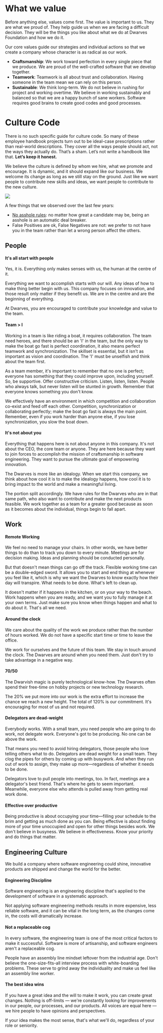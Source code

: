 # What we value
Before anything else, values come first. The value is important to us. They are what we proud of. They help guide us when we are facing a difficult decision. They will be the things you like about what we do at Dwarves Foundation and how we do it.

Our core values guide our strategies and individual actions so that we create a company whose character is as radical as our work. 

- **Craftsmanship**: We work toward perfection in every single piece that we produce. We are proud of the well-crafted software that we develop together.
- **Teamwork**: Teamwork is all about trust and collaboration. Having someone in the team mean we can rely on this person.
- **Sustainable**: We think long-term. We do not believe in rushing for project and working overtime. We believe in working sustainably and balanced so that we are a happy bunch of sane workers. Software requires good brains to create good codes and good processes.

# Culture Code
There is no such specific guide for culture code. So many of these employee handbook projects turn out to be ideal-case prescriptions rather than real-world descriptions. They cover all the ways people should act, not the ways they actually do. That’s a sham. Let’s not write a handbook like that. **Let’s keep it honest.**

We believe the culture is defined by whom we hire, what we promote and encourage. It is dynamic, and it should expand like our business. We welcome its change as long as we still stay on the ground. Just like we want people to contribute new skills and ideas, we want people to contribute to the new culture.

![](img/culture.png)

A few things that we observed over the last few years:
- [No asshole rules](https://www.amazon.com/Asshole-Rule-Civilized-Workplace-Surviving/dp/0446698202): no matter how great a candidate may be, being an asshole is an automatic deal breaker.
- False Positives are ok, False Negatives are not: we prefer to not have you in the team rather than let a wrong person affect the others.

## People
#### It's all start with people
Yes, it is. Everything only makes senses with us, the human at the centre of it. 

Everything we want to accomplish starts with our will. 
Any ideas of how to make thing better begin with us.
This company focuses on innovation, and those result only matter if they benefit us.
We are in the centre and are the beginning of everything.

At Dwarves, you are encouraged to contribute your knowledge and value to the team.

#### Team > I

Working in a team is like riding a boat, it requires collaboration. The team need heroes, and there should be an 'I' in the team, but the only way to make the boat go fast is perfect coordination, it also means perfect teamwork and synchronization. The skillset is essential, but it isn't as important as vision and coordination. The 'I' must be unselfish and think about the team first. 

As a team member, it's important to remember that no one is perfect; everyone has something that they could improve upon, including yourself. So, be supportive. Offer constructive criticism. Listen, listen, listen. People who always talk, but never listen will be stunted in growth. Remember that everyone knows something you don't know.

We effectively have an environment in which competition and collaboration co-exist and feed off each other. Competition, synchronization or collaborating perfectly; make the boat go fast is always the main point. Remember, even if you work harder than anyone else, if you lose synchronization, you slow the boat down.
 
#### It's not about you

Everything that happens here is not about anyone in this company. It's not about the CEO, the core team or anyone. They are here because they want to join forces to accomplish the mission of craftsmanship in software engineering. They want to pursue the ultimate goal of empowering innovation.

The Dwarves is more like an idealogy. When we start this company, we think about how cool it is to make the idealogy happens, how cool it is to bring impact to the world and make a meaningful living.

The portion split accordingly. We have rules for the Dwarves who are in that same path, who also want to contribute and make the next products feasible. We work together as a team for a greater good because as soon as it becomes about the individual, things begin to fall apart.

## Work
#### Remote Working
We feel no need to manage your chairs. In other words, we have better things to do than to track you down to every minute. Meetings are for decision making. Ideas and planning should be conducted personally.

But that doesn't mean things can go off the track. Flexible working time can be a double-edged sword. It allows you to start and end thing at whenever you feel like it, which is why we want the Dwarves to know exactly how their day will transpire. What needs to be done. What's left to clean up. 

It doesn't matter if it happens in the kitchen, or on your way to the beach. Work happens when you are ready, and we want you to fully manage it at your own terms. Just make sure you know when things happen and what to do about it. That's all we need. 

#### Around the clock
We care about the quality of the work we produce rather than the number of hours worked. We do not have a specific start time or time to leave the office. 

We work for ourselves and the future of this team. We stay in touch around the clock. The Dwarves are around when you need them. Just don't try to take advantage in a negative way.

#### 70/50

The Dwarvish magic is purely technological know-how. The Dwarves often spend their free-time on hobby projects or new technology research.

The 20% we put more into our work is the extra effort to increase the chance we reach a new height. The total of 120% is our commitment. It's encouraging for most of us and not required.

#### Delegators are dead-weight 
Everybody works. With a small team, you need people who are going to do work, not delegate work. Everyone's got to be producing. No one can be above the work.

That means you need to avoid hiring delegators, those people who love telling others what to do. Delegators are dead weight for a small team. They clog the pipes for others by coming up with busywork. And when they run out of work to assign, they make up more—regardless of whether it needs to be done.

Delegators love to pull people into meetings, too. In fact, meetings are a delegator's best friend. That's where he gets to seem important. Meanwhile, everyone else who attends is pulled away from getting real work done.

#### Effective over productive
Being productive is about occupying your time—filling your schedule to the brim and getting as much done as you can. Being effective is about finding more of your time unoccupied and open for other things besides work. We don't believe in busyness. We believe in effectiveness. Know your priority and do things that matter.

## Engineering Culture
We build a company where software engineering could shine, innovative products are shipped and change the world for the better.

#### Engineering Discipline
Software engineering is an engineering discipline that's applied to the development of software in a systematic approach.

Not applying software engineering methods results in more expensive, less reliable software, and it can be vital in the long term, as the changes come in, the costs will dramatically increase.
 
#### Not a replaceable cog
In every software, the engineering team is one of the most critical factors to make it successful. Software is more of artisanship, and software engineers aren't a replaceable cog.

People have an assembly line mindset leftover from the industrial age. Don't believe the one-size-fits-all interview process with white-boarding problems. These serve to grind away the individuality and make us feel like an assembly line worker.

#### The best idea wins
If you have a great idea and the will to make it work, you can create great changes. Nothing is off-limits — we're constantly looking for improvements in our people, our processes, and our products. All voices are equal here — we hire people to have opinions and perspectives. 

If your idea makes the most sense, that's what we'll do, regardless of your role or seniority.
